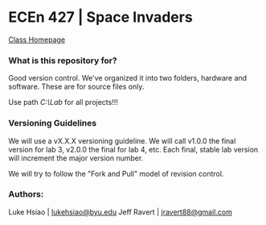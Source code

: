 # ECEn 427 | Space Invaders #

[Class Homepage](http://ee427plblabs.groups.et.byu.net/wiki/doku.php?id=start)


### What is this repository for? ###

Good version control.  We've organized it into two folders, hardware and software.  These are for source files only.

Use path *C:\Lab* for all projects!!!

### Versioning Guidelines ###
We will use a vX.X.X versioning guideline.  We will call v1.0.0 the final version for lab 3, v2.0.0 the final for lab 4, etc.  Each final, stable lab version will increment the major version number. 

We will try to follow the "Fork and Pull" model of revision control.

### Authors: ###
Luke Hsiao | lukehsiao@byu.edu
Jeff Ravert | jravert88@gmail.com 